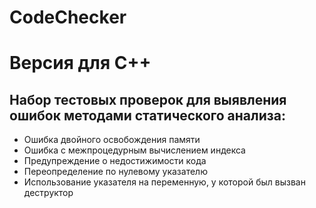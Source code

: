 # CodeChecker 
# Версия для C++
## Набор тестовых проверок для выявления ошибок методами статического анализа:
- Ошибка двойного освобождения памяти
- Ошибка с межпроцедурным вычислением индекса
- Предупреждение о недостижимости кода
- Переопределение по нулевому указателю
- Использование указателя на переменную, у которой был вызван деструктор
